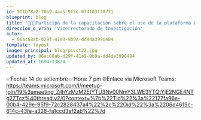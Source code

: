 ```yaml
---
id: 5f1b78a2-78b9-4aa5-9f3e-074f03f70771
blueprint: blog
title: '📣📣📣Participa de la capacitación sobre el uso de la plataforma PIVOT-RP'
direccion_o_vrin: 'Vicerrectorado de Investigación'
autor:
  - 06ac68ab-d29f-41e9-9b9a-dd4da3996484
template: layout
imagen_principal: blog/pivot22.jpg
updated_by: 06ac68ab-d29f-41e9-9b9a-dd4da3996484
updated_at: 1694713824
---
```

✅Fecha: 14 de setiembre
✅Hora: 7 pm
🌐Enlace via Microsoft Teams: https://teams.microsoft.com/l/meetup-join/19%3ameeting_ZjlhYzMzM2EtYTU3Ny00NmY3LWE3YTQtYjE2NGE4NTg2ZTcz%40thread.v2/0?context=%7b%22Tid%22%3a%22127fa96e-00b4-429e-95f9-72c2828437a4%22%2c%22Oid%22%3a%2206d4619c-614c-43fe-a328-fa1ccd3ef2ab%22%7d